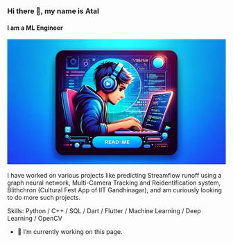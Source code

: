 ### Hi there 👋, my name is Atal
#### I am a ML Engineer
![I am a ML Engineer](https://github.com/AtalGupta/AtalGupta/blob/main/README.png)

I have worked on various projects like predicting Streamflow runoff using a graph neural network, Multi-Camera Tracking and Reidentification system, Blithchron (Cultural Fest App of IIT Gandhinagar), and am curiously looking to do more such projects.

Skills: Python / C++ / SQL / Dart / Flutter / Machine Learning / Deep Learning / OpenCV 

- 🔭 I’m currently working on this page.
